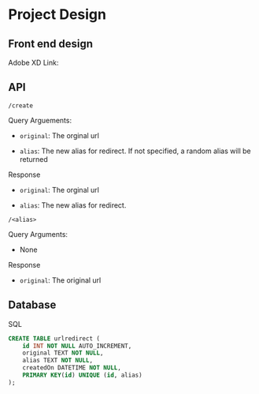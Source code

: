 # Project Design

## Front end design

Adobe XD Link:

## API

`/create`

Query Arguements:

- `original`: The orginal url

- `alias`: The new alias for redirect. If not specified, a random alias will be returned

Response

- `original`: The orginal url

- `alias`: The new alias for redirect.

`/<alias>`

Query Arguments:

- None

Response

- `original`: The original url

## Database

SQL

```sql
CREATE TABLE urlredirect (
    id INT NOT NULL AUTO_INCREMENT,
    original TEXT NOT NULL,
    alias TEXT NOT NULL,
    createdOn DATETIME NOT NULL,
    PRIMARY KEY(id) UNIQUE (id, alias)
);
```
